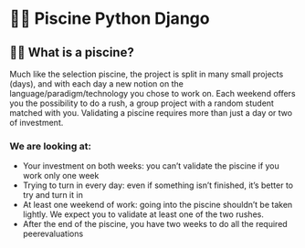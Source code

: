 # 🏊‍♂️ Piscine Python Django

## 🏊‍♂️ What is a piscine?

Much like the selection piscine, the project is split in many small projects (days), and with each day a new notion on the language/paradigm/technology you chose to work on. Each weekend offers you the possibility to do a rush, a group project with a random student matched with you. Validating a piscine requires more than just a day or two of investment.

### We are looking at:

- Your investment on both weeks: you can’t validate the piscine if you work only one
  week
- Trying to turn in every day: even if something isn’t finished, it’s better to try and
  turn it in
- At least one weekend of work: going into the piscine shouldn’t be taken lightly. We
  expect you to validate at least one of the two rushes.
- After the end of the piscine, you have two weeks to do all the required peerevaluations
